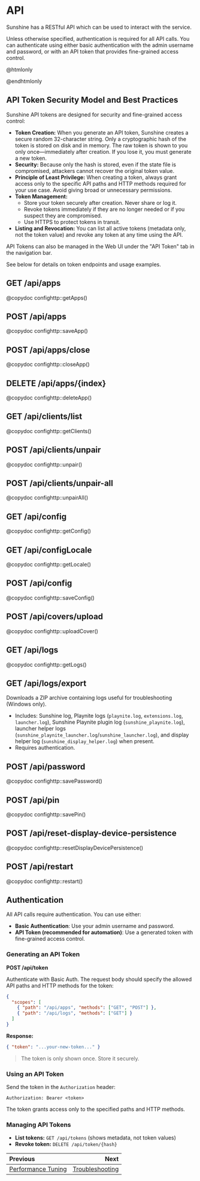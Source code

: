 # API

Sunshine has a RESTful API which can be used to interact with the service.

Unless otherwise specified, authentication is required for all API calls. You can authenticate using either basic authentication with the admin username and password, or with an API token that provides fine-grained access control.

@htmlonly
<script src="api.js"></script>
@endhtmlonly

## API Token Security Model and Best Practices

Sunshine API tokens are designed for security and fine-grained access control:

- **Token Creation:** When you generate an API token, Sunshine creates a secure random 32-character string. Only a cryptographic hash of the token is stored on disk and in memory. The raw token is shown to you only once—immediately after creation. If you lose it, you must generate a new token.
- **Security:** Because only the hash is stored, even if the state file is compromised, attackers cannot recover the original token value.
- **Principle of Least Privilege:** When creating a token, always grant access only to the specific API paths and HTTP methods required for your use case. Avoid giving broad or unnecessary permissions.
- **Token Management:**
  - Store your token securely after creation. Never share or log it.
  - Revoke tokens immediately if they are no longer needed or if you suspect they are compromised.
  - Use HTTPS to protect tokens in transit.
- **Listing and Revocation:** You can list all active tokens (metadata only, not the token value) and revoke any token at any time using the API.

API Tokens can also be managed in the Web UI under the "API Token" tab in the navigation bar.

See below for details on token endpoints and usage examples.

## GET /api/apps
@copydoc confighttp::getApps()

## POST /api/apps
@copydoc confighttp::saveApp()

## POST /api/apps/close
@copydoc confighttp::closeApp()

## DELETE /api/apps/{index}
@copydoc confighttp::deleteApp()

## GET /api/clients/list
@copydoc confighttp::getClients()

## POST /api/clients/unpair
@copydoc confighttp::unpair()

## POST /api/clients/unpair-all
@copydoc confighttp::unpairAll()

## GET /api/config
@copydoc confighttp::getConfig()


## GET /api/configLocale
@copydoc confighttp::getLocale()

## POST /api/config
@copydoc confighttp::saveConfig()

## POST /api/covers/upload
@copydoc confighttp::uploadCover()

## GET /api/logs
@copydoc confighttp::getLogs()

## GET /api/logs/export
Downloads a ZIP archive containing logs useful for troubleshooting (Windows only).

- Includes: Sunshine log, Playnite logs (`playnite.log`, `extensions.log`, `launcher.log`), Sunshine Playnite plugin log (`sunshine_playnite.log`), launcher helper logs (`sunshine_playnite_launcher.log`/`sunshine_launcher.log`), and display helper log (`sunshine_display_helper.log`) when present.
- Requires authentication.

## POST /api/password
@copydoc confighttp::savePassword()

## POST /api/pin
@copydoc confighttp::savePin()

## POST /api/reset-display-device-persistence
@copydoc confighttp::resetDisplayDevicePersistence()

## POST /api/restart
@copydoc confighttp::restart()

## Authentication

All API calls require authentication. You can use either:
- **Basic Authentication**: Use your admin username and password.
- **API Token (recommended for automation)**: Use a generated token with fine-grained access control.

### Generating an API Token

**POST /api/token**

Authenticate with Basic Auth. The request body should specify the allowed API paths and HTTP methods for the token:

```json
{
  "scopes": [
    { "path": "/api/apps", "methods": ["GET", "POST"] },
    { "path": "/api/logs", "methods": ["GET"] }
  ]
}
```

**Response:**
```json
{ "token": "...your-new-token..." }
```
> The token is only shown once. Store it securely.

### Using an API Token

Send the token in the `Authorization` header:
```
Authorization: Bearer <token>
```

The token grants access only to the specified paths and HTTP methods.

### Managing API Tokens

- **List tokens:** `GET /api/tokens` (shows metadata, not token values)
- **Revoke token:** `DELETE /api/token/{hash}`

<div class="section_buttons">

| Previous                                    |                                  Next |
|:--------------------------------------------|--------------------------------------:|
| [Performance Tuning](performance_tuning.md) | [Troubleshooting](troubleshooting.md) |

</div>

<details style="display: none;">
  <summary></summary>
  [TOC]
</details>
